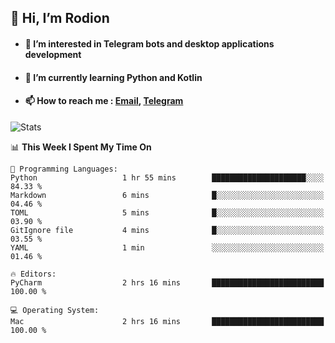 ## 👋 Hi, I’m Rodion
- #### 👀 I’m interested in Telegram bots and desktop applications development
- #### 🌱 I’m currently learning Python and Kotlin
- #### 📫 How to reach me : [Email](mailto:me@lavn.ml), [Telegram](https://t.me/rodion_gudz)

![Stats](https://github-readme-stats.vercel.app/api?username=rodion-gudz&show_icons=true&theme=github_dark&hide_border=true&hide=issues&count_private=true&layout=compact)


<!--START_SECTION:waka-->
📊 **This Week I Spent My Time On** 

```text
💬 Programming Languages: 
Python                   1 hr 55 mins        █████████████████████░░░░   84.33 % 
Markdown                 6 mins              █░░░░░░░░░░░░░░░░░░░░░░░░   04.46 % 
TOML                     5 mins              █░░░░░░░░░░░░░░░░░░░░░░░░   03.90 % 
GitIgnore file           4 mins              █░░░░░░░░░░░░░░░░░░░░░░░░   03.55 % 
YAML                     1 min               ░░░░░░░░░░░░░░░░░░░░░░░░░   01.46 % 

🔥 Editors: 
PyCharm                  2 hrs 16 mins       █████████████████████████   100.00 % 

💻 Operating System: 
Mac                      2 hrs 16 mins       █████████████████████████   100.00 % 
```


<!--END_SECTION:waka-->
